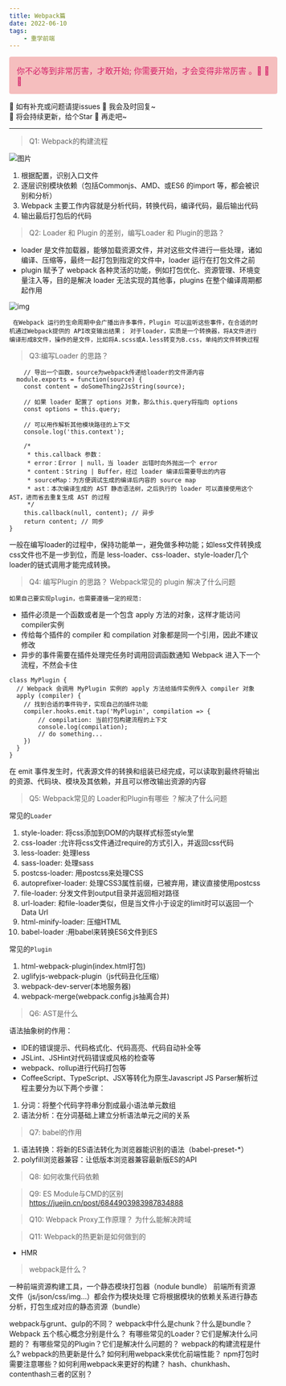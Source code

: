 ```yaml
---
title: Webpack篇
date: 2022-06-10
tags: 
	- 重学前端
---
```


<div style="width: 100%; font-size: 16px; color:#d4226a;  background: #f5bebe;  padding: 15px; border-radius: 4px; ">
你不必等到非常厉害，才敢开始;    你需要开始，才会变得非常厉害 。🤔️ 🤔️ 🤔️
</div>

🎈 如有补充或问题请提issues 🎏  我会及时回复~ <br />
🎈 将会持续更新，给个Star 🌟 再走吧~ 

***

> Q1: Webpack的构建流程

![图片](../Documents/private/examination/images/640)

1. 根据配置，识别入口文件
2. 逐层识别模块依赖（包括Commonjs、AMD、或ES6 的import 等，都会被识别和分析）
3. Webpack 主要工作内容就是分析代码，转换代码，编译代码，最后输出代码
4. 输出最后打包后的代码

> Q2: Loader 和 Plugin 的差别，编写Loader 和 Plugin的思路？

- loader 是文件加载器，能够加载资源文件，并对这些文件进行一些处理，诸如编译、压缩等，最终一起打包到指定的文件中，loader 运行在打包文件之前
- plugin 赋予了 webpack 各种灵活的功能，例如打包优化、资源管理、环境变量注入等，目的是解决 loader 无法实现的其他事，plugins 在整个编译周期都起作用


![img](../Documents/private/examination/images/0e9a7923630ead39505bb5707b191461-20210507095626317.png)

 ` 在Webpack 运行的生命周期中会广播出许多事件，Plugin 可以监听这些事件，在合适的时机通过Webpack提供的 API改变输出结果；
  对于loader，实质是一个转换器，将A文件进行编译形成B文件，操作的是文件，比如将A.scss或A.less转变为B.css，单纯的文件转换过程`


> Q3:编写Loader 的思路？

```
	// 导出一个函数，source为webpack传递给loader的文件源内容
  module.exports = function(source) {
    const content = doSomeThing2JsString(source);
    
    // 如果 loader 配置了 options 对象，那么this.query将指向 options
    const options = this.query;
    
    // 可以用作解析其他模块路径的上下文
    console.log('this.context');
    
    /*
     * this.callback 参数：
     * error：Error | null，当 loader 出错时向外抛出一个 error
     * content：String | Buffer，经过 loader 编译后需要导出的内容
     * sourceMap：为方便调试生成的编译后内容的 source map
     * ast：本次编译生成的 AST 静态语法树，之后执行的 loader 可以直接使用这个 AST，进而省去重复生成 AST 的过程
     */
    this.callback(null, content); // 异步
    return content; // 同步
}
```
一般在编写loader的过程中，保持功能单一，避免做多种功能；如less文件转换成 css文件也不是一步到位，而是 less-loader、css-loader、style-loader几个 loader的链式调用才能完成转换。

> Q4: 编写Plugin 的思路？ Webpack常见的 plugin 解决了什么问题

`如果自己要实现plugin，也需要遵循一定的规范:`
  - 插件必须是一个函数或者是一个包含 apply 方法的对象，这样才能访问compiler实例
  - 传给每个插件的 compiler 和 compilation 对象都是同一个引用，因此不建议修改
  - 异步的事件需要在插件处理完任务时调用回调函数通知 Webpack 进入下一个流程，不然会卡住

```
class MyPlugin {
  // Webpack 会调用 MyPlugin 实例的 apply 方法给插件实例传入 compiler 对象
  apply (compiler) {
    // 找到合适的事件钩子，实现自己的插件功能
    compiler.hooks.emit.tap('MyPlugin', compilation => {
        // compilation: 当前打包构建流程的上下文
        console.log(compilation);
        // do something...
    })
  }
}
```
在 emit 事件发生时，代表源文件的转换和组装已经完成，可以读取到最终将输出的资源、代码块、模块及其依赖，并且可以修改输出资源的内容

> Q5:  Webpack常见的 Loader和Plugin有哪些 ？解决了什么问题

常见的`Loader`
1. style-loader: 将css添加到DOM的内联样式标签style里
2. css-loader :允许将css文件通过require的方式引入，并返回css代码
3. less-loader: 处理less
4. sass-loader: 处理sass
5. postcss-loader: 用postcss来处理CSS
6. autoprefixer-loader: 处理CSS3属性前缀，已被弃用，建议直接使用postcss
7. file-loader: 分发文件到output目录并返回相对路径
8. url-loader: 和file-loader类似，但是当文件小于设定的limit时可以返回一个Data Url
9. html-minify-loader: 压缩HTML
10. babel-loader :用babel来转换ES6文件到ES

常见的`Plugin`
1. html-webpack-plugin(index.html打包)
2. uglifyjs-webpack-plugin（js代码丑化压缩）
3. webpack-dev-server(本地服务器)
4. webpack-merge(webpack.config.js抽离合并)

> Q6: AST是什么

语法抽象树的作用：
 - IDE的错误提示、代码格式化、代码高亮、代码自动补全等
 - JSLint、JSHint对代码错误或风格的检查等
 - webpack、rollup进行代码打包等
 - CoffeeScript、TypeScript、JSX等转化为原生Javascript
JS Parser解析过程主要分为以下两个步骤：
 1. 分词：将整个代码字符串分割成最小语法单元数组
 2. 语法分析：在分词基础上建立分析语法单元之间的关系

> Q7: babel的作用

1. 语法转换：将新的ES语法转化为浏览器能识别的语法（babel-preset-*）
2. polyfill浏览器兼容：让低版本浏览器兼容最新版ES的API

> Q8: 如何收集代码依赖

> Q9: ES Module与CMD的区别
https://juejin.cn/post/6844903983987834888

> Q10: Webpack Proxy工作原理？ 为什么能解决跨域

> Q11: Webpack的热更新是如何做到的

 - HMR

> webpack是什么？
 
 一种前端资源构建工具，一个静态模块打包器（nodule bundle）
  前端所有资源文件（js/json/css/img…）都会作为模块处理
  它将根据模块的依赖关系进行静态分析，打包生成对应的静态资源（bundle）
  
webpack与grunt、gulp的不同？
webpack中什么是chunk？什么是bundle？
Webpack 五个核心概念分别是什么？
有哪些常见的Loader？它们是解决什么问题的？
有哪些常见的Plugin？它们是解决什么问题的？
webpack的构建流程是什么?
webpack的热更新是什么?
如何利用webpack来优化前端性能？
npm打包时需要注意哪些？如何利用webpack来更好的构建？
hash、chunkhash、contenthash三者的区别？